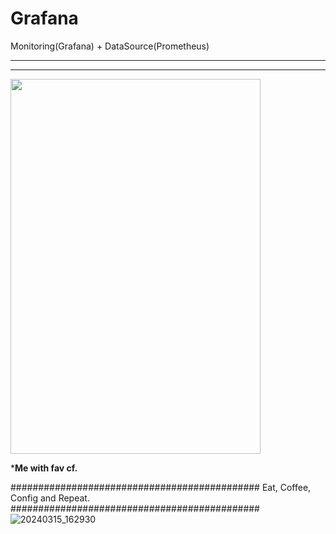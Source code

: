 # Grafana
Monitoring(Grafana) + DataSource(Prometheus)
*******************************************************
*******************************************************

<img src="https://github.com/DangSys/Grafana/assets/168504365/14c31482-c9df-45b0-9d78-bd576a2c7a2d" width="400" height="600" />

***********************************Me with fav cf.**********************************

#############################################
Eat, Coffee, Config and Repeat.
#############################################
![20240315_162930](https://github.com/DangSys/Grafana/assets/168504365/1bbbc714-ae21-4b5a-b57c-ed35b6a97da3)
